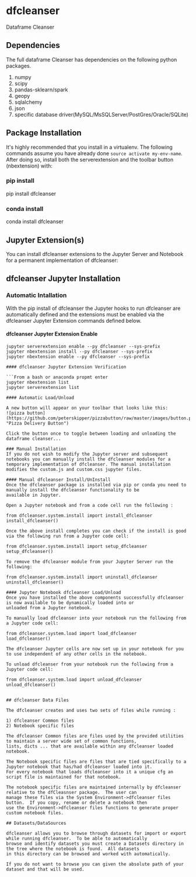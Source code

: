 # dfcleanser
Dataframe Cleanser

## Dependencies
The full dataframe Cleanser has dependencies on the following python packages.
1) numpy
2) scipy
3) pandas-sklearn/spark
4) geopy
5) sqlalchemy
6) json
7) specific database driver(MySQL/MsSQLServer/PostGres/Oracle/SQLite)

## Package Installation
It's highly recommended that you install in a virtualenv. The following commands assume you have already done 
`source activate my-env-name`. After doing so, install both the serverextension and the toolbar button (nbextension) with:

### pip install
pip install dfcleanser

### conda install
conda install dfcleanser

## Jupyter Extension(s) 
You can install dfcleanser extensions to the Jupyter Server and Notebook for a permanent implementation of dfcleanser:

## dfcleanser Jupyter Installation

### Automatic Intallation

With the pip install of dfcleanser the Jupyter hooks to run dfcleanser are automatically defined and 
the extensions must be enabled via the dfcleanser Jupyter Extension commands defined below.

#### dfcleanser Jupyter Extension Enable

```From a bash or anaconda propmt enter
jupyter serverextension enable --py dfcleanser --sys-prefix
jupyter nbextension install --py dfcleanser --sys-prefix
jupyter nbextension enable --py dfcleanser --sys-prefix

#### dfcleanser Jupyter Extension Verification

```From a bash or anaconda propmt enter
jupyter nbextension list
jupyter serverextension list

#### Automatic Load/Unload

A new button will appear on your toolbar that looks like this:  
![pizza button](https://github.com/peterskipper/pizzabutton/raw/master/images/button.png "Pizza Delivery Button")

Click the button once to toggle between loading and unloading the dataframe cleanser...

### Manual Installation
If you do not wish to modify the Jupyter server and subsequent notebooks you can manually install the dfcleanser modules for a 
temporary implementation of dfcleanser. The manual installation modifies the custom.js and custom.css jupyter files.

#### Manual dfcleanser Install/UnInstall
Once the dfcleanser package is installed via pip or conda you need to manually install the dfcleanser functionality to be 
available in Jupyter.

Open a Jupyter notebook and from a code cell run the following :

from dfcleanser.system.install import install_dfcleanser
install_dfcleanser()

Once the above install completes you can check if the install is good via the following run from a Jupyter code cell:

from dfcleanser.system.install import setup_dfcleanser
setup_dfcleanser()

To remove the dfcleanser module from your Jupyter Server run the following:

from dfcleanser.system.install import uninstall_dfcleanser
uninstall_dfcleanser()

#### Jupyter Notebook dfcleanser Load/Unload
Once you have installed the above components successfully dfcleanser is now available to be dynamically loaded into or
unloaded from a Jupyter notebook.

To manually load dfcleanser into your notebook run the following from a Jupyter code cell:

from dfcleanser.system.load import load_dfcleanser
load_dfcleanser()

The dfcleanser Jupyter cells are now set up in your notebook for you to use independent of any other cells in the notebook.

To unload dfcleanser from your notebook run the following from a Jupyter code cell:

from dfcleanser.system.load import unload_dfcleanser
unload_dfcleanser()


## dfcleanser Data Files

The dfcleanser creates and uses two sets of files while running :

1) dfcleanser Common files
2) Notebook specific files

The dfcleanser Common files are files used by the provided utilities to maintain a server wide set of common functions, 
lists, dicts ... that are available within any dfcleanser loaded notebook.

The Notebook specific files are files that are tied specifically to a Jupyter notebook that has/had dfcleanser loaded into it.  
For every notebook that loads dfcleanser into it a unique cfg an script file is maintained for that notebook.

The notebook specific files are maintained internally by dfcleanser relative to the dfCleasnser package.  The user can 
manage these files via the System Environment->dfcleanser files button.  If you copy, rename or delete a notebook then 
use the Environment->dfcleanser files functions to generate proper custom notebook files.

## Datasets/DataSources

dfcleanser allows you to browse through datasets for import or export while running dfcleanser.  To be able to automatically 
browse and identify datasets you must create a Datasets directory in the tree where the notebook is found.  All datasets 
in this directory can be browsed and worked with automatically.  

If you do not want to browse you can given the absolute path of your dataset and that will be used.

